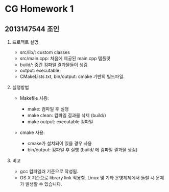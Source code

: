 
# CG Homework 1

## 2013147544 조인

1. 프로젝트 설명

	* src/lib/: custom classes
	* src/main.cpp: 처음에 제공된 main.cpp 탬플릿
	* build/: 중간 컴파일 결과물들이 생김
	* output: executable
	* CMakeLists.txt, bin/output: cmake 기반의 빌드파일.

2. 실행방법

	- Makefile 사용:

		* make: 컴파일 후 실행
		* make clean: 컴파일 결과물 삭제 (build/)
		* make output: executable 컴파일

	- cmake 사용:
		* cmake가 설치되어 있을 경우 사용
		* bin/output: 컴파일 후 실행 (build/ 에 컴파일 결과물 생김)

3. 비고
    + gcc 컴파일러 기준으로 작성됨.
    + OS X 기준으로 library link 적용함. Linux 및 기타 운영체제에서 돌릴 시 문제가 발생할 수 있습니다.
